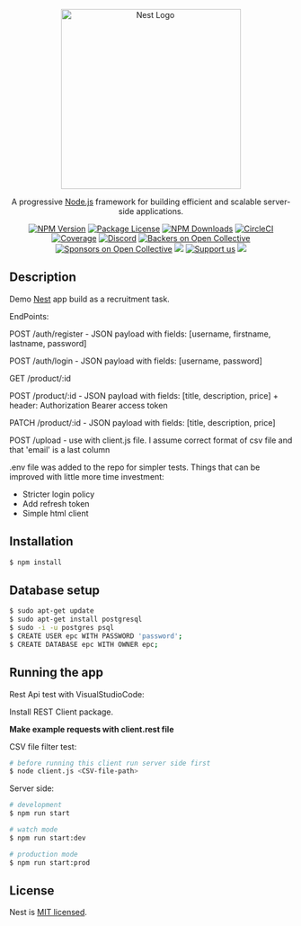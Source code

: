 <p align="center">
  <a href="http://nestjs.com/" target="blank"><img src="https://nestjs.com/img/logo_text.svg" width="320" alt="Nest Logo" /></a>
</p>

[circleci-image]: https://img.shields.io/circleci/build/github/nestjs/nest/master?token=abc123def456
[circleci-url]: https://circleci.com/gh/nestjs/nest

  <p align="center">A progressive <a href="http://nodejs.org" target="_blank">Node.js</a> framework for building efficient and scalable server-side applications.</p>
    <p align="center">
<a href="https://www.npmjs.com/~nestjscore" target="_blank"><img src="https://img.shields.io/npm/v/@nestjs/core.svg" alt="NPM Version" /></a>
<a href="https://www.npmjs.com/~nestjscore" target="_blank"><img src="https://img.shields.io/npm/l/@nestjs/core.svg" alt="Package License" /></a>
<a href="https://www.npmjs.com/~nestjscore" target="_blank"><img src="https://img.shields.io/npm/dm/@nestjs/common.svg" alt="NPM Downloads" /></a>
<a href="https://circleci.com/gh/nestjs/nest" target="_blank"><img src="https://img.shields.io/circleci/build/github/nestjs/nest/master" alt="CircleCI" /></a>
<a href="https://coveralls.io/github/nestjs/nest?branch=master" target="_blank"><img src="https://coveralls.io/repos/github/nestjs/nest/badge.svg?branch=master#9" alt="Coverage" /></a>
<a href="https://discord.gg/G7Qnnhy" target="_blank"><img src="https://img.shields.io/badge/discord-online-brightgreen.svg" alt="Discord"/></a>
<a href="https://opencollective.com/nest#backer" target="_blank"><img src="https://opencollective.com/nest/backers/badge.svg" alt="Backers on Open Collective" /></a>
<a href="https://opencollective.com/nest#sponsor" target="_blank"><img src="https://opencollective.com/nest/sponsors/badge.svg" alt="Sponsors on Open Collective" /></a>
  <a href="https://paypal.me/kamilmysliwiec" target="_blank"><img src="https://img.shields.io/badge/Donate-PayPal-ff3f59.svg"/></a>
    <a href="https://opencollective.com/nest#sponsor"  target="_blank"><img src="https://img.shields.io/badge/Support%20us-Open%20Collective-41B883.svg" alt="Support us"></a>
  <a href="https://twitter.com/nestframework" target="_blank"><img src="https://img.shields.io/twitter/follow/nestframework.svg?style=social&label=Follow"></a>
</p>
  <!--[![Backers on Open Collective](https://opencollective.com/nest/backers/badge.svg)](https://opencollective.com/nest#backer)
  [![Sponsors on Open Collective](https://opencollective.com/nest/sponsors/badge.svg)](https://opencollective.com/nest#sponsor)-->

## Description

Demo [Nest](https://github.com/nestjs/nest) app build as a recruitment task.

EndPoints:

<p>POST /auth/register - JSON payload with fields: [username, firstname, lastname, password]</p>
<p>POST /auth/login - JSON payload with fields: [username, password]</p>
<p>GET /product/:id</p>
<p>POST /product/:id - JSON payload with fields: [title, description, price] + header: Authorization Bearer access token</p>
<p>PATCH /product/:id - JSON payload with fields: [title, description, price]</p>

<p>POST /upload - use with client.js file. I assume correct format of csv file and that 'email' is a last column</p>

.env file was added to the repo for simpler tests.
Things that can be improved with little more time investment:
- Stricter login policy
- Add refresh token
- Simple html client


## Installation

```bash
$ npm install
```
## Database setup

```bash
$ sudo apt-get update
$ sudo apt-get install postgresql
$ sudo -i -u postgres psql
$ CREATE USER epc WITH PASSWORD 'password';
$ CREATE DATABASE epc WITH OWNER epc;
```

## Running the app

Rest Api test with VisualStudioCode:

<p>Install REST Client package.</p>
<b>Make example requests with client.rest file</b>

CSV file filter test:

```bash
# before running this client run server side first
$ node client.js <CSV-file-path>
```

Server side:
```bash
# development
$ npm run start

# watch mode
$ npm run start:dev

# production mode
$ npm run start:prod
```

## License

Nest is [MIT licensed](LICENSE).
